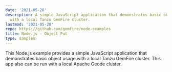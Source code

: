 ```yaml
---
date: '2021-05-28'
description: A simple JavaScript application that demonstrates basic object usage
  with a local Tanzu GemFire cluster.
lastmod: '2021-05-28'
repo: https://github.com/gemfire/node-examples
title: Node.js - Object Put
type: samples
---
```


This Node.js example provides a simple JavaScript application that demonstrates basic object usage with a local Tanzu GemFire cluster. This app also can be run with a local Apache Geode cluster.